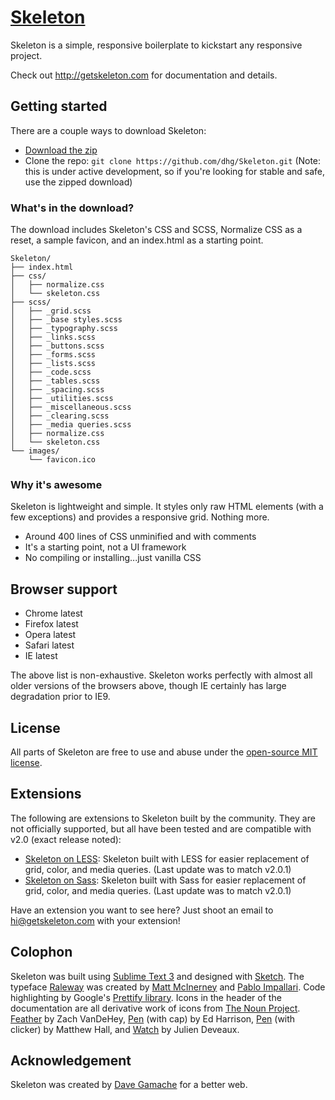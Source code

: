 # [Skeleton](http://getskeleton.com)
Skeleton is a simple, responsive boilerplate to kickstart any responsive project.

Check out <http://getskeleton.com> for documentation and details.

## Getting started

There are a couple ways to download Skeleton:
- [Download the zip](https://github.com/dhg/Skeleton/releases/download/2.0.4/Skeleton-2.0.4.zip)
- Clone the repo: `git clone https://github.com/dhg/Skeleton.git` (Note: this is under active development, so if you're looking for stable and safe, use the zipped download)


### What's in the download?

The download includes Skeleton's CSS and SCSS, Normalize CSS as a reset, a sample favicon, and an index.html as a starting point.

```
Skeleton/
├── index.html
├── css/
│   ├── normalize.css
│   └── skeleton.css
├── scss/
│   ├── _grid.scss
│   ├── _base styles.scss
│   ├── _typography.scss
│   ├── _links.scss
│   ├── _buttons.scss
│   ├── _forms.scss
│   ├── _lists.scss
│   ├── _code.scss
│   ├── _tables.scss
│   ├── _spacing.scss
│   ├── _utilities.scss
│   ├── _miscellaneous.scss
│   ├── _clearing.scss
│   ├── _media queries.scss
│   ├── normalize.css
│   └── skeleton.css
└── images/
    └── favicon.ico

```

### Why it's awesome

Skeleton is lightweight and simple. It styles only raw HTML elements (with a few exceptions) and provides a responsive grid. Nothing more.
- Around 400 lines of CSS unminified and with comments
- It's a starting point, not a UI framework
- No compiling or installing...just vanilla CSS


## Browser support

- Chrome latest
- Firefox latest
- Opera latest
- Safari latest
- IE latest

The above list is non-exhaustive. Skeleton works perfectly with almost all older versions of the browsers above, though IE certainly has large degradation prior to IE9.


## License

All parts of Skeleton are free to use and abuse under the [open-source MIT license](https://github.com/dhg/Skeleton/blob/master/LICENSE.md).


## Extensions

The following are extensions to Skeleton built by the community. They are not officially supported, but all have been tested and are compatible with v2.0 (exact release noted):
- [Skeleton on LESS](https://github.com/whatsnewsaes/Skeleton-less): Skeleton built with LESS for easier replacement of grid, color, and media queries. (Last update was to match v2.0.1)
- [Skeleton on Sass](https://github.com/whatsnewsaes/Skeleton-Sass): Skeleton built with Sass for easier replacement of grid, color, and media queries. (Last update was to match v2.0.1)

Have an extension you want to see here? Just shoot an email to hi@getskeleton.com with your extension!


## Colophon

Skeleton was built using [Sublime Text 3](http://www.sublimetext.com/3) and designed with [Sketch](http://bohemiancoding.com/sketch). The typeface [Raleway](http://www.google.com/fonts/specimen/Raleway) was created by [Matt McInerney](http://matt.cc/) and [Pablo Impallari](http://www.impallari.com/). Code highlighting by Google's [Prettify library](https://code.google.com/p/google-code-prettify/). Icons in the header of the documentation are all derivative work of icons from [The Noun Project](http://thenounproject.com). [Feather](http://thenounproject.com/term/feather/22073) by Zach VanDeHey, [Pen](http://thenounproject.com/term/pen/21163) (with cap) by Ed Harrison, [Pen](http://thenounproject.com/term/pen/32847) (with clicker) by Matthew Hall, and [Watch](http://thenounproject.com/term/watch/48015) by Julien Deveaux.


## Acknowledgement

Skeleton was created by [Dave Gamache](https://twitter.com/dhg) for a better web.
